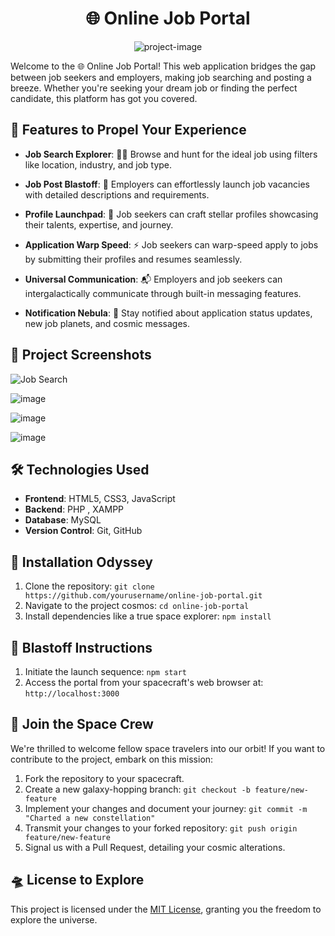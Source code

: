 <h1 align="center" id="title">🌐 Online Job Portal</h1>
<p align="center"><img src="https://socialify.git.ci/sahiljawale54/onlinejobportal/image?forks=1&amp;issues=1&amp;language=1&amp;name=1&amp;owner=1&amp;pulls=1&amp;stargazers=1&amp;theme=Light" alt="project-image"></p>

Welcome to the 🌐 Online Job Portal! This web application bridges the gap between job seekers and employers, making job searching and posting a breeze. Whether you're seeking your dream job or finding the perfect candidate, this platform has got you covered.

## 🚀 Features to Propel Your Experience

- **Job Search Explorer**: 🕵️‍♂️ Browse and hunt for the ideal job using filters like location, industry, and job type.

- **Job Post Blastoff**: 🚀 Employers can effortlessly launch job vacancies with detailed descriptions and requirements.

- **Profile Launchpad**: 📝 Job seekers can craft stellar profiles showcasing their talents, expertise, and journey.

- **Application Warp Speed**: ⚡ Job seekers can warp-speed apply to jobs by submitting their profiles and resumes seamlessly.

- **Universal Communication**: 📬 Employers and job seekers can intergalactically communicate through built-in messaging features.

- **Notification Nebula**: 🌌 Stay notified about application status updates, new job planets, and cosmic messages.

## 📸 Project Screenshots

![Job Search](https://github.com/sahiljawale54/onlinejobportal/assets/108802783/ea7b30f7-27e7-4ea9-87ea-9ced395c01bf)

![image](https://github.com/sahiljawale54/onlinejobportal/assets/108802783/462183ab-6755-4ba3-a51b-5ff31f1e9c89)

![image](https://github.com/sahiljawale54/onlinejobportal/assets/108802783/056fe209-f6f5-4054-a9ec-85cc213f41cb)

![image](https://github.com/sahiljawale54/onlinejobportal/assets/108802783/908e2377-da1f-4c49-9bdb-41f19f3d3feb)


## 🛠️ Technologies Used

- **Frontend**: HTML5, CSS3, JavaScript
- **Backend**: PHP , XAMPP
- **Database**: MySQL
- **Version Control**: Git, GitHub


## 🌌 Installation Odyssey

1. Clone the repository: `git clone https://github.com/yourusername/online-job-portal.git`
2. Navigate to the project cosmos: `cd online-job-portal`
3. Install dependencies like a true space explorer: `npm install`

## 🚀 Blastoff Instructions

1. Initiate the launch sequence: `npm start`
2. Access the portal from your spacecraft's web browser at: `http://localhost:3000`

## 🌟 Join the Space Crew

We're thrilled to welcome fellow space travelers into our orbit! If you want to contribute to the project, embark on this mission:

1. Fork the repository to your spacecraft.
2. Create a new galaxy-hopping branch: `git checkout -b feature/new-feature`
3. Implement your changes and document your journey: `git commit -m "Charted a new constellation"`
4. Transmit your changes to your forked repository: `git push origin feature/new-feature`
5. Signal us with a Pull Request, detailing your cosmic alterations.

## 🛸 License to Explore

This project is licensed under the [MIT License](LICENSE), granting you the freedom to explore the universe.
